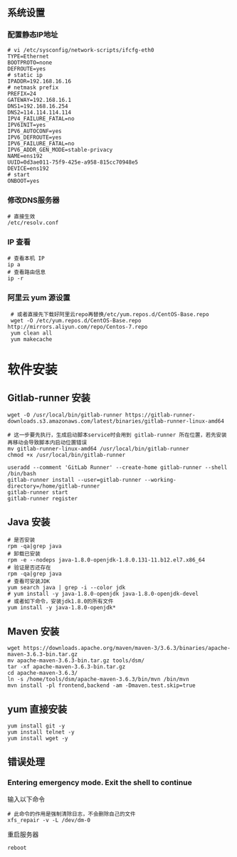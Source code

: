 ## 系统设置
### 配置静态IP地址
    # vi /etc/sysconfig/network-scripts/ifcfg-eth0
    TYPE=Ethernet
    BOOTPROTO=none
    DEFROUTE=yes
    # static ip
    IPADDR=192.168.16.16
    # netmask prefix
    PREFIX=24
    GATEWAY=192.168.16.1
    DNS1=192.168.16.254
    DNS2=114.114.114.114
    IPV4_FAILURE_FATAL=no
    IPV6INIT=yes
    IPV6_AUTOCONF=yes
    IPV6_DEFROUTE=yes
    IPV6_FAILURE_FATAL=no
    IPV6_ADDR_GEN_MODE=stable-privacy
    NAME=ens192
    UUID=0d3ae011-75f9-425e-a958-815cc70948e5
    DEVICE=ens192
    # start 
    ONBOOT=yes

### 修改DNS服务器
    # 直接生效
    /etc/resolv.conf
### IP 查看
    # 查看本机 IP
    ip a
    # 查看路由信息
    ip -r

### 阿里云 yum 源设置
     # 或者直接先下载好阿里云repo再替换/etc/yum.repos.d/CentOS-Base.repo
     wget -O /etc/yum.repos.d/CentOS-Base.repo http://mirrors.aliyun.com/repo/Centos-7.repo
     yum clean all
     yum makecache

# 软件安装
## Gitlab-runner 安装
    wget -O /usr/local/bin/gitlab-runner https://gitlab-runner-downloads.s3.amazonaws.com/latest/binaries/gitlab-runner-linux-amd64

    # 这一步要先执行，生成启动脚本service时会用到 gitlab-runner 所在位置，若先安装再移动会导致脚本内启动位置错误
    mv gitlab-runner-linux-amd64 /usr/local/bin/gitlab-runner
    chmod +x /usr/local/bin/gitlab-runner
    
    useradd --comment 'GitLab Runner' --create-home gitlab-runner --shell /bin/bash
    gitlab-runner install --user=gitlab-runner --working-directory=/home/gitlab-runner
    gitlab-runner start
    gitlab-runner register

## Java 安装
    # 是否安装
    rpm -qa|grep java
    # 卸载已安装
    rpm -e --nodeps java-1.8.0-openjdk-1.8.0.131-11.b12.el7.x86_64
    # 验证是否还存在
    rpm -qa|grep java
    # 查看可安装JDK
    yum search java | grep -i --color jdk
    # yum install -y java-1.8.0-openjdk java-1.8.0-openjdk-devel
    # 或者如下命令，安装jdk1.8.0的所有文件
    yum install -y java-1.8.0-openjdk*
 ## Maven 安装
    wget https://downloads.apache.org/maven/maven-3/3.6.3/binaries/apache-maven-3.6.3-bin.tar.gz
    mv apache-maven-3.6.3-bin.tar.gz tools/dsm/
    tar -xf apache-maven-3.6.3-bin.tar.gz 
    cd apache-maven-3.6.3/
    ln -s /home/tools/dsm/apache-maven-3.6.3/bin/mvn /bin/mvn
    mvn install -pl frontend,backend -am -Dmaven.test.skip=true

## yum 直接安装
    yum install git -y
    yum install telnet -y
    yum install wget -y

## 错误处理
### Entering emergency mode. Exit the shell to continue
输入以下命令

    # 此命令的作用是强制清除日志，不会删除自己的文件
    xfs_repair -v -L /dev/dm-0

重启服务器

    reboot

